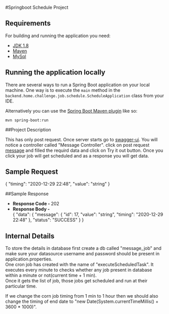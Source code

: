 #Springboot Schedule Project

## Requirements

For building and running the application you need:
- [JDK 1.8](http://www.oracle.com/technetwork/java/javase/downloads/jdk8-downloads-2133151.html)
- [Maven](https://maven.apache.org)
- [MySql](https://www.mysql.com/downloads/)

## Running the application locally

There are several ways to run a Spring Boot application on your local machine. One way is to execute the `main` method in the `backend.home.challenge.job.schedule.ScheduleApplication` class from your IDE.

Alternatively you can use the [Spring Boot Maven plugin](https://docs.spring.io/spring-boot/docs/current/reference/html/build-tool-plugins-maven-plugin.html) like so:

```shell
mvn spring-boot:run
```
##Project Description

This has only post request. Once server starts go to [swagger-ui](http://localhost:8080/swagger-ui.html).
You will notice a controller called "Message Controller". click on post request [message](http://localhost:8080/swagger-ui.html#!/Message_Controller/createUsingPOST) and filled the requird data and click on Try it out button.
Once you click your job will get scheduled and as a response you will get data.

## Sample Request
{
  "timing": "2020-12-29 22:48",
  "value": "string"
}

##Sample Response
* <b>Response Code - </b> 202 
* <b>Response Body - </b><br>
{
  "data": {
    "message": {
      "id": 17,
      "value": "string",
      "timing": "2020-12-29 22:48"
    },
    "status": "SUCCESS"
  }
}

## Internal Details
To store the details in database first create a db called "message_job" and make sure your datasource username and password should be present in application.properties.
<br>
One cron job has created with the name of "executeScheduledTask". It executes every minute to checks whether any job present in database within a minute or not(current time + 1 min).  
Once it gets the list of job, those jobs get scheduled and run at their particular time.

If we change the corn job timing from 1 min to 1 hour then we should also change the timing of end date to "new Date(System.currentTimeMillis() + 3600 * 1000)".
